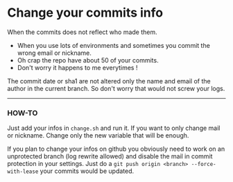 # Change your commits info
When the commits does not reflect who made them.

- When you use lots of environments and sometimes you commit the wrong email or nickname.
- Oh crap the repo have about 50 of your commits.
- Don't worry it happens to me everytimes !

The commit date or sha1 are not altered only the name and email of the author in the current branch. So don't worry that would not screw your logs.

-----------------

### HOW-TO
Just add your infos in ```change.sh``` and run it. If you want to only change mail or nickname. Change only the new variable that will be enough.

If you plan to change your infos on github you obviously need to work on an unprotected branch (log rewrite allowed) and disable the mail in commit protection in your settings. Just do a ```git push origin <branch> --force-with-lease``` your commits would be updated.
